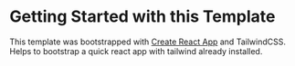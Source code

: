 # Getting Started with this Template

This template was bootstrapped with [Create React App](https://github.com/facebook/create-react-app) and TailwindCSS.
Helps to bootstrap a quick react app with tailwind already installed.


